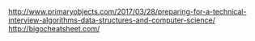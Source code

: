 http://www.primaryobjects.com/2017/03/28/preparing-for-a-technical-interview-algorithms-data-structures-and-computer-science/      
http://bigocheatsheet.com/     
